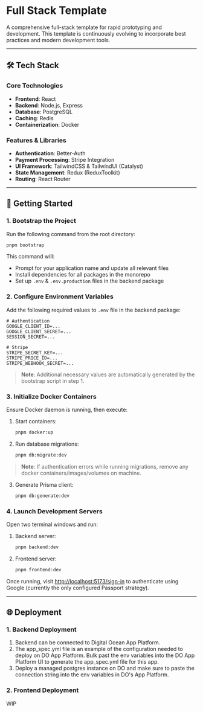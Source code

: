 # Full Stack Template
A comprehensive full-stack template for rapid prototyping and development. This template is continuously evolving to incorporate best practices and modern development tools.

---

## 🛠 Tech Stack

### Core Technologies
- **Frontend**: React
- **Backend**: Node.js, Express
- **Database**: PostgreSQL
- **Caching**: Redis
- **Containerization**: Docker

### Features & Libraries
- **Authentication**: Better-Auth
- **Payment Processing**: Stripe Integration
- **UI Framework**: TailwindCSS & TailwindUI (Catalyst)
- **State Management**: Redux (ReduxToolkit)
- **Routing**: React Router

---
## 🚀 Getting Started

### 1. Bootstrap the Project
Run the following command from the root directory:
```bash
pnpm bootstrap
```

This command will:
- Prompt for your application name and update all relevant files
- Install dependencies for all packages in the monorepo
- Set up `.env` & `.env.production` files in the backend package

### 2. Configure Environment Variables
Add the following required values to `.env` file in the backend package:

```env
# Authentication
GOOGLE_CLIENT_ID=...
GOOGLE_CLIENT_SECRET=...
SESSION_SECRET=...

# Stripe
STRIPE_SECRET_KEY=...
STRIPE_PRICE_ID=...
STRIPE_WEBHOOK_SECRET=...
```

> **Note**: Additional necessary values are automatically generated by the bootstrap script in step 1.

### 3. Initialize Docker Containers
Ensure Docker daemon is running, then execute:

1. Start containers:
   ```bash
   pnpm docker:up
   ```

2. Run database migrations:
   ```bash
   pnpm db:migrate:dev
   ```
> **Note**: If authentication errors while running migrations, remove any docker containers/images/volumes on machine.

3. Generate Prisma client:
   ```bash
   pnpm db:generate:dev
   ```

### 4. Launch Development Servers
Open two terminal windows and run:

1. Backend server:
   ```bash
   pnpm backend:dev
   ```

2. Frontend server:
   ```bash
   pnpm frontend:dev
   ```

Once running, visit [http://localhost:5173/sign-in](http://localhost:5173/sign-in) to authenticate using Google (currently the only configured Passport strategy).


---
## 🌐 Deployment

### 1. Backend Deployment
1. Backend can be connected to Digital Ocean App Platform.
2. The app_spec.yml file is an example of the configuration needed to deploy on DO App Platform. Bulk past the env variables into the DO App Platform UI to generate the app_spec.yml file for this app.
3. Deploy a managed postgres instance on DO and make sure to paste the connection string into the env variables in DO's App Platform.


### 2. Frontend Deployment
WIP

